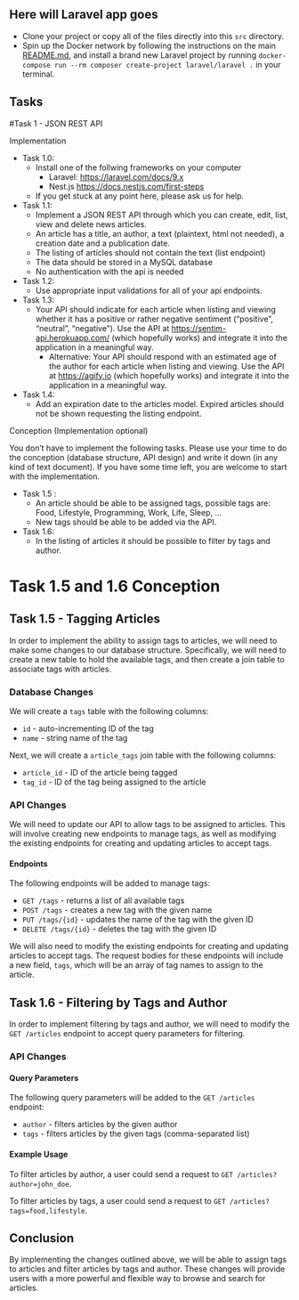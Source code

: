 ## Here will Laravel app goes

- Clone your project or copy all of the files directly into this `src` directory.
- Spin up the Docker network by following the instructions on the main [README.md](../README.md), and install a brand new Laravel project by running `docker-compose run --rm composer create-project laravel/laravel .` in your terminal.


## Tasks

#Task 1 - JSON REST API

Implementation

* Task 1.0:
    * Install one of the follwing frameworks on your computer
        * Laravel: https://laravel.com/docs/9.x
        * Nest.js https://docs.nestjs.com/first-steps
    * If you get stuck at any point here, please ask us for help.
* Task 1.1:
    * Implement a JSON REST API through which you can create, edit, list, view and delete news articles.
    * An article has a title, an author, a text (plaintext, html not needed), a creation date and a publication date.
    * The listing of articles should not contain the text (list endpoint)
    * The data should be stored in a MySQL database
    * No authentication with the api is needed
* Task 1.2:
    * Use appropriate input validations for all of your api endpoints.
* Task 1.3:
    * Your API should indicate for each article when listing and viewing whether it has a positive or rather negative sentiment (“positive”, “neutral”, “negative”). Use the API at https://sentim-api.herokuapp.com/ (which hopefully works) and integrate it into the application in a meaningful way.
        * Alternative: Your API should respond with an estimated age of the author for each article when listing and viewing. Use the API at https://agify.io (which hopefully works) and integrate it into the application in a meaningful way.
* Task 1.4:
    * Add an expiration date to the articles model. Expired articles should not be shown requesting the listing endpoint.

Conception (Implementation optional)

You don’t have to implement the following tasks. Please use your time to do the conception (database structure, API design) and write it down (in any kind of text document). If you have some time left, you are welcome to start with the implementation.

* Task 1.5 :
    * An article should be able to be assigned tags, possible tags are: Food, Lifestyle, Programming, Work, Life, Sleep, ...
    * New tags should be able to be added via the API.
* Task 1.6:
    * In the listing of articles it should be possible to filter by tags and author.



# Task 1.5 and 1.6 Conception

## Task 1.5 - Tagging Articles

In order to implement the ability to assign tags to articles, we will need to make some changes to our database structure. Specifically, we will need to create a new table to hold the available tags, and then create a join table to associate tags with articles.

### Database Changes

We will create a `tags` table with the following columns:

-   `id` - auto-incrementing ID of the tag
-   `name` - string name of the tag

Next, we will create a `article_tags` join table with the following columns:

-   `article_id` - ID of the article being tagged
-   `tag_id` - ID of the tag being assigned to the article

### API Changes

We will need to update our API to allow tags to be assigned to articles. This will involve creating new endpoints to manage tags, as well as modifying the existing endpoints for creating and updating articles to accept tags.

#### Endpoints

The following endpoints will be added to manage tags:

-   `GET /tags` - returns a list of all available tags
-   `POST /tags` - creates a new tag with the given name
-   `PUT /tags/{id}` - updates the name of the tag with the given ID
-   `DELETE /tags/{id}` - deletes the tag with the given ID

We will also need to modify the existing endpoints for creating and updating articles to accept tags. The request bodies for these endpoints will include a new field, `tags`, which will be an array of tag names to assign to the article.

## Task 1.6 - Filtering by Tags and Author

In order to implement filtering by tags and author, we will need to modify the `GET /articles` endpoint to accept query parameters for filtering.

### API Changes

#### Query Parameters

The following query parameters will be added to the `GET /articles` endpoint:

-   `author` - filters articles by the given author
-   `tags` - filters articles by the given tags (comma-separated list)

#### Example Usage

To filter articles by author, a user could send a request to `GET /articles?author=john_doe`.

To filter articles by tags, a user could send a request to `GET /articles?tags=food,lifestyle`.

## Conclusion

By implementing the changes outlined above, we will be able to assign tags to articles and filter articles by tags and author. These changes will provide users with a more powerful and flexible way to browse and search for articles.